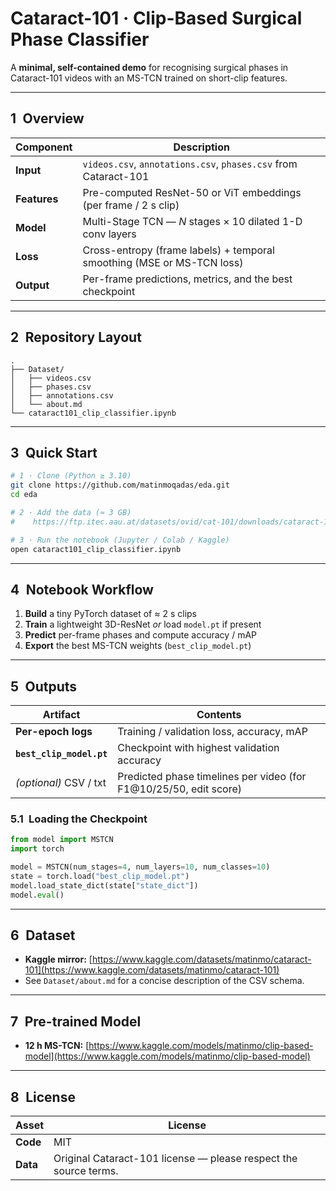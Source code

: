 # Cataract-101 · Clip-Based Surgical Phase Classifier

A **minimal, self-contained demo** for recognising surgical phases in Cataract-101 videos with an MS-TCN trained on short-clip features.

---

## 1 Overview

| Component    | Description                                                            |
| ------------ | ---------------------------------------------------------------------- |
| **Input**    | `videos.csv`, `annotations.csv`, `phases.csv` from Cataract-101        |
| **Features** | Pre-computed ResNet-50 or ViT embeddings (per frame / 2 s clip)        |
| **Model**    | Multi-Stage TCN — *N* stages × 10 dilated 1-D conv layers              |
| **Loss**     | Cross-entropy (frame labels) + temporal smoothing (MSE or MS-TCN loss) |
| **Output**   | Per-frame predictions, metrics, and the best checkpoint                |

---

## 2 Repository Layout

```text
.
├── Dataset/
│   ├── videos.csv
│   ├── phases.csv
│   ├── annotations.csv
│   └── about.md
└── cataract101_clip_classifier.ipynb
```

---

## 3 Quick Start

```bash
# 1 · Clone (Python ≥ 3.10)
git clone https://github.com/matinmoqadas/eda.git
cd eda

# 2 · Add the data (≈ 3 GB)
#    https://ftp.itec.aau.at/datasets/ovid/cat-101/downloads/cataract-101.zip

# 3 · Run the notebook (Jupyter / Colab / Kaggle)
open cataract101_clip_classifier.ipynb
```

---

## 4 Notebook Workflow

1. **Build** a tiny PyTorch dataset of ≈ 2 s clips
2. **Train** a lightweight 3D-ResNet *or* load `model.pt` if present
3. **Predict** per-frame phases and compute accuracy / mAP
4. **Export** the best MS-TCN weights (`best_clip_model.pt`)

---

## 5 Outputs

| Artifact                 | Contents                                                          |
| ------------------------ | ----------------------------------------------------------------- |
| **Per-epoch logs**       | Training / validation loss, accuracy, mAP                         |
| **`best_clip_model.pt`** | Checkpoint with highest validation accuracy                       |
| *(optional)* CSV / txt   | Predicted phase timelines per video (for F1@10/25/50, edit score) |

### 5.1 Loading the Checkpoint

```python
from model import MSTCN
import torch

model = MSTCN(num_stages=4, num_layers=10, num_classes=10)
state = torch.load("best_clip_model.pt")
model.load_state_dict(state["state_dict"])
model.eval()
```

---

## 6 Dataset

* **Kaggle mirror:** [https://www.kaggle.com/datasets/matinmo/cataract-101](https://www.kaggle.com/datasets/matinmo/cataract-101)
* See `Dataset/about.md` for a concise description of the CSV schema.

---

## 7 Pre-trained Model

* **12 h MS-TCN:** [https://www.kaggle.com/models/matinmo/clip-based-model](https://www.kaggle.com/models/matinmo/clip-based-model)

---

## 8 License

| Asset    | License                                                          |
| -------- | ---------------------------------------------------------------- |
| **Code** | MIT                                                              |
| **Data** | Original Cataract-101 license — please respect the source terms. |

